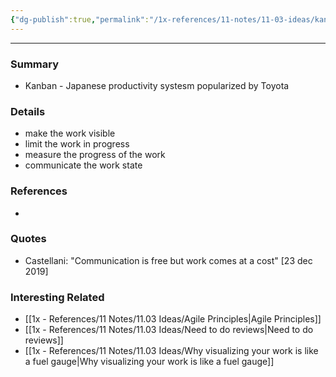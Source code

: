 ```yaml
---
{"dg-publish":true,"permalink":"/1x-references/11-notes/11-03-ideas/kanban-principles/","title":"Kanban Principles","created":"2024-02-14T20:18:28.993+03:00","updated":"2024-02-14T20:18:28.993+03:00"}
---
```


---

### Summary
- Kanban - Japanese productivity systesm popularized by Toyota

### Details
- make the work visible
- limit the work in progress
- measure the progress of the work
- communicate the work state

### References
- 

### Quotes
- Castellani: "Communication is free but work comes at a cost" [23 dec 2019]

### Interesting Related
- [[1x - References/11 Notes/11.03 Ideas/Agile Principles\|Agile Principles]]
- [[1x - References/11 Notes/11.03 Ideas/Need to do reviews\|Need to do reviews]]
- [[1x - References/11 Notes/11.03 Ideas/Why visualizing your work is like a fuel gauge\|Why visualizing your work is like a fuel gauge]]